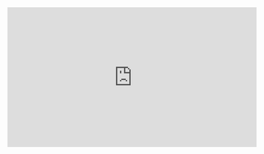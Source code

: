 ﻿<iframe width="560" height="315" src="https://www.youtube.com/embed/sRAxTHJHsbI?list=PL1DEQjXG2xnLLgAvCS_Ykv7sD7ulmQ34l" frameborder="0" allowfullscreen></iframe>